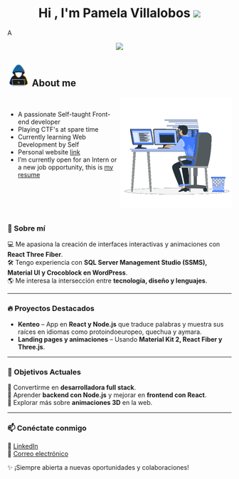 
<h1 align="center"><b>Hi , I'm Pamela Villalobos </b><img src="https://media.giphy.com/media/hvRJCLFzcasrR4ia7z/giphy.gif" width="35"></h1>
<!--  -->A
<p align="center">
  <a href="https://github.com/DenverCoder1/readme-typing-svg"><img src="https://readme-typing-svg.herokuapp.com?font=Time+New+Roman&color=cyan&size=25&center=true&vCenter=true&width=600&height=100&lines=Assalamu+O+Alaikum+Warahmatullah..&hearts;++;Self-taught+Front-End+Developer,;Bachelor's+degree+in+Software+Engineering,;Data+Science+learner,;Active+Learner/Researcher,;Love+to+learn+new+stuffs..<3"></a>
</p>



	
## <picture><img src = "https://github.com/0xAbdulKhalid/0xAbdulKhalid/raw/main/assets/mdImages/about_me.gif" width = 50px></picture> **About me**

<picture> <img align="right" src="https://github.com/0xAbdulKhalid/0xAbdulKhalid/raw/main/assets/mdImages/Right_Side.gif" width = 250px></picture>

<br>

- A passionate Self-taught Front-end developer
- Playing CTF's at spare time
- Currently learning Web Development by Self
- Personal website [link](https://www.0xabdulkhalid.ml)
- I’m currently open for an Intern or a new job opportunity, this is [my resume](https://read.cv/0xabdulkhalid)

<br><br>
-----------------------------------------------------------------

### 🚀 Sobre mí  
💻 Me apasiona la creación de interfaces interactivas y animaciones con **React Three Fiber**.  
🛠️ Tengo experiencia con **SQL Server Management Studio (SSMS), Material UI y Crocoblock en WordPress**.  
🌎 Me interesa la intersección entre **tecnología, diseño y lenguajes**.  

---

### 🔥 Proyectos Destacados  
- **Kenteo** – App en **React y Node.js** que traduce palabras y muestra sus raíces en idiomas como protoindoeuropeo, quechua y aymara.  
- **Landing pages y animaciones** – Usando **Material Kit 2, React Fiber y Three.js**.  

---

### 🎯 Objetivos Actuales  
🚀 Convertirme en **desarrolladora full stack**.  
📌 Aprender **backend con Node.js** y mejorar en **frontend con React**.  
🎨 Explorar más sobre **animaciones 3D** en la web.  

---

### 📫 Conéctate conmigo  
💼 [LinkedIn](https://www.linkedin.com/in/tuusuario)  
📧 [Correo electrónico](mailto:tuemail@gmail.com)  

✨ ¡Siempre abierta a nuevas oportunidades y colaboraciones!  

